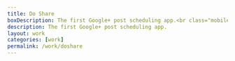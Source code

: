 ```yaml
---
title: Do Share
boxDescription: The first Google+ post scheduling app.<br class="mobile tablet"> Over 27,000 users to date.
description: The first Google+ post scheduling app.
layout: work
categories: [work]
permalink: /work/doshare
---
```


